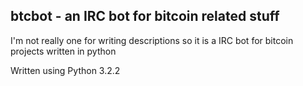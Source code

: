btcbot - an IRC bot for bitcoin related stuff
---
I'm not really one for writing descriptions so it is a IRC bot for bitcoin projects written in python
 
Written using Python 3.2.2
